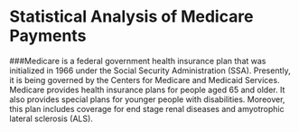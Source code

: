 # Statistical Analysis of Medicare Payments
###Medicare is a federal government health insurance plan that was initialized in 1966 under the Social Security Administration (SSA). Presently, it is being governed by the Centers for Medicare and Medicaid Services. Medicare provides health insurance plans for people aged 65 and older. It also provides special plans for younger people with disabilities. Moreover, this plan includes coverage for end stage renal diseases and amyotrophic lateral sclerosis (ALS).
